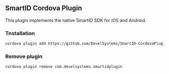 ## SmartID Cordova Plugin

This plugin implements the native SmartID SDK for iOS and Android.

### Tnstallation

```bash
cordova plugin add https://github.com/DevelSystems/SmartID-CordovaPlugin#11.1.0
```

### Remove plugin

```bash
cordova plugin remove com.develsystems.smartidplugin
```